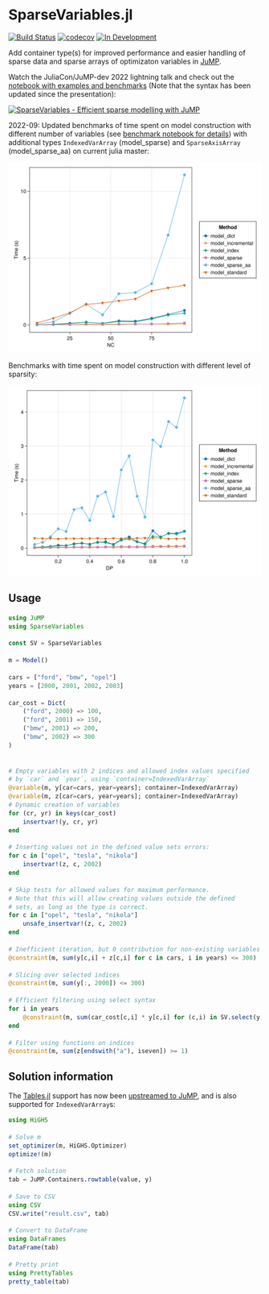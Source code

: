# SparseVariables.jl

[![Build Status](https://github.com/hellemo/SparseVariables.jl/workflows/CI/badge.svg?branch=main)](https://github.com/hellemo/SparseVariables.jl/actions?query=workflow%3ACI)
[![codecov](https://codecov.io/gh/hellemo/SparseVariables.jl/branch/main/graph/badge.svg?token=2LXGVU04YS)](https://codecov.io/gh/hellemo/SparseVariables.jl)
[![In Development](https://img.shields.io/badge/docs-dev-blue.svg)](https://sintefore.github.io/SparseVariables.jl/dev/)

Add container type(s) for improved performance and easier handling of sparse data 
and sparse arrays of optimizaton variables in [JuMP](https://jump.dev/JuMP.jl/stable/). 

Watch the JuliaCon/JuMP-dev 2022 lightning talk and check out the [notebook with examples and benchmarks](docs/notebook_juliacon2022.jl) (Note that the syntax
has been updated since the presentation): 

[![SparseVariables - Efficient sparse modelling with JuMP](https://img.youtube.com/vi/YuDvfZo9W5A/3.jpg)](https://youtu.be/YuDvfZo9W5A)

2022-09: Updated benchmarks of time spent on model construction with different number of variables (see [benchmark notebook for details](benchmark/benchmarks.jl)) with additional types `IndexedVarArray` (model_sparse) and `SparseAxisArray` (model_sparse_aa) on current julia master:

![](benchmark/res.svg)

Benchmarks with time spent on model construction with different level of sparsity:

![](benchmark/sparsity.svg)

## Usage

```julia
using JuMP
using SparseVariables

const SV = SparseVariables

m = Model()

cars = ["ford", "bmw", "opel"]
years = [2000, 2001, 2002, 2003]

car_cost = Dict(
    ("ford", 2000) => 100,
    ("ford", 2001) => 150,
    ("bmw", 2001) => 200,
    ("bmw", 2002) => 300
)


# Empty variables with 2 indices and allowed index values specified
# by `car` and `year`, using `container=IndexedVarArray`
@variable(m, y[car=cars, year=years]; container=IndexedVarArray)
@variable(m, z[car=cars, year=years]; container=IndexedVarArray)
# Dynamic creation of variables
for (cr, yr) in keys(car_cost)
    insertvar!(y, cr, yr)
end

# Inserting values not in the defined value sets errors:
for c in ["opel", "tesla", "nikola"]
    insertvar!(z, c, 2002)
end

# Skip tests for allowed values for maximum performance.
# Note that this will allow creating values outside the defined
# sets, as long as the type is correct.
for c in ["opel", "tesla", "nikola"]
    unsafe_insertvar!(z, c, 2002)
end

# Inefficient iteration, but 0 contribution for non-existing variables
@constraint(m, sum(y[c,i] + z[c,i] for c in cars, i in years) <= 300)

# Slicing over selected indices
@constraint(m, sum(y[:, 2000]) <= 300)

# Efficient filtering using select syntax
for i in years
    @constraint(m, sum(car_cost[c,i] * y[c,i] for (c,i) in SV.select(y, :, i)) <= 300)
end

# Filter using functions on indices
@constraint(m, sum(z[endswith("a"), iseven]) >= 1)
```

## Solution information

The [Tables.jl](https://github.com/JuliaData/Tables.jl) support has now been [upstreamed to JuMP](https://github.com/jump-dev/JuMP.jl/pull/3104), and is also supported for `IndexedVarArray`s:

```julia
using HiGHS

# Solve m
set_optimizer(m, HiGHS.Optimizer)
optimize!(m)

# Fetch solution
tab = JuMP.Containers.rowtable(value, y)

# Save to CSV
using CSV
CSV.write("result.csv", tab)

# Convert to DataFrame
using DataFrames
DataFrame(tab)

# Pretty print
using PrettyTables
pretty_table(tab)
```
